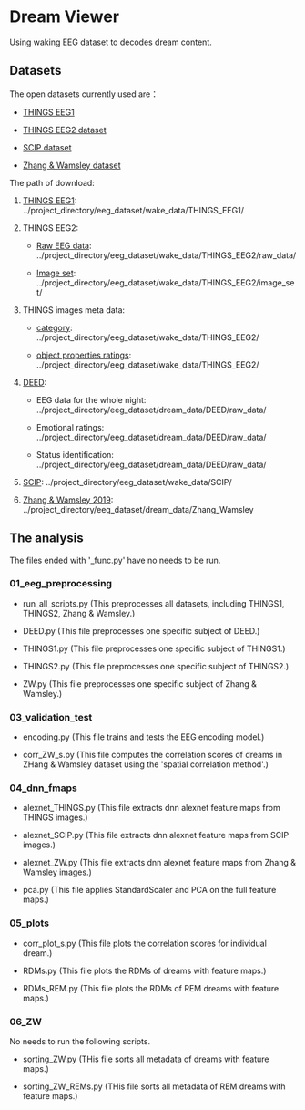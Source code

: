 # Dream Viewer

Using waking EEG dataset to decodes dream content. 

## Datasets

The open datasets currently used are：

* [THINGS EEG1](https://www.nature.com/articles/s41597-021-01102-7) 

* [THINGS EEG2 dataset](https://www.sciencedirect.com/science/article/pii/S1053811922008758?via%3Dihub)

* [SCIP dataset](https://www.nature.com/articles/s41597-023-02287-9)

* [Zhang & Wamsley dataset](https://onlinelibrary.wiley.com/doi/10.1111/psyp.13368)

The path of download:

1. [THINGS EEG1](https://openneuro.org/datasets/ds003825/versions/1.2.0): ../project_directory/eeg_dataset/wake_data/THINGS_EEG1/

2. THINGS EEG2: 
   
   * [Raw EEG data](https://osf.io/crxs4/): ../project_directory/eeg_dataset/wake_data/THINGS_EEG2/raw_data/

   * [Image set](https://osf.io/y63gw/): ../project_directory/eeg_dataset/wake_data/THINGS_EEG2/image_set/

2. THINGS images meta data: 

   * [category](https://osf.io/vehr3): ../project_directory/eeg_dataset/wake_data/THINGS_EEG2/

   * [object properties ratings](https://osf.io/3kwn2): ../project_directory/eeg_dataset/wake_data/THINGS_EEG2/
   
3. [DEED](http://www.deeddataset.com/#/download):

   * EEG data for the whole night: ../project_directory/eeg_dataset/dream_data/DEED/raw_data/

   * Emotional ratings: ../project_directory/eeg_dataset/dream_data/DEED/raw_data/

   * Status identification: ../project_directory/eeg_dataset/dream_data/DEED/raw_data/

4. [SCIP](https://openneuro.org/datasets/ds004306/versions/1.0.1): ../project_directory/eeg_dataset/wake_data/SCIP/

5. [Zhang & Wamsley 2019](https://doi.org/10.6084/m9.figshare.22226692): ../project_directory/eeg_dataset/dream_data/Zhang_Wamsley

## The analysis

The files ended with '_func.py' have no needs to be run.

### 01_eeg_preprocessing

* run_all_scripts.py (This preprocesses all datasets, including THINGS1, THINGS2, Zhang & Wamsley.)

* DEED.py (This file preprocesses one specific subject of DEED.)

* THINGS1.py (This file preprocesses one specific subject of THINGS1.)

* THINGS2.py (This file preprocesses one specific subject of THINGS2.)

* ZW.py (This file preprocesses one specific subject of Zhang & Wamsley.)

### 03_validation_test

* encoding.py (This file trains and tests the EEG encoding model.)

* corr_ZW_s.py (This file computes the correlation scores of dreams in ZHang & Wamsley dataset using the 'spatial correlation method'.)

### 04_dnn_fmaps

* alexnet_THINGS.py (This file extracts dnn alexnet feature maps from THINGS images.)

* alexnet_SCIP.py (This file extracts dnn alexnet feature maps from SCIP images.)

* alexnet_ZW.py (This file extracts dnn alexnet feature maps from Zhang & Wamsley images.)

* pca.py (This file applies StandardScaler and PCA on the full feature maps.)

### 05_plots

* corr_plot_s.py (This file plots the correlation scores for individual dream.)

* RDMs.py (This file plots the RDMs of dreams with feature maps.)

* RDMs_REM.py (This file plots the RDMs of REM dreams with feature maps.)

### 06_ZW

No needs to run the following scripts.

* sorting_ZW.py (THis file sorts all metadata of dreams with feature maps.)

* sorting_ZW_REMs.py (THis file sorts all metadata of REM dreams with feature maps.)
